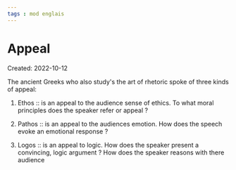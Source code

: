 ```yaml
---
tags : mod englais
---
```

# Appeal
Created: 2022-10-12 

The ancient Greeks who also study's the art of rhetoric spoke of three kinds of appeal: 

1. Ethos :: is an appeal to the audience sense of ethics. To what moral principles does the speaker refer or appeal ? 
<!--SR:!2022-10-21,2,230-->

2. Pathos :: is an appeal to the audiences emotion. How does the speech evoke an emotional response ?
<!--SR:!2022-11-10,3,210-->
 
3. Logos :: is an appeal to logic. How does the speaker present a convincing, logic argument ? How does the speaker reasons with there audience
<!--SR:!2022-10-21,2,230-->